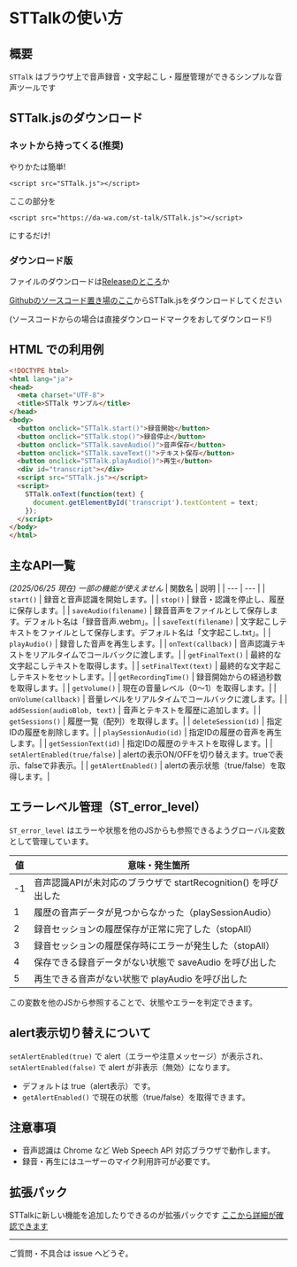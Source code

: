 # STTalkの使い方

## 概要
`STTalk` はブラウザ上で音声録音・文字起こし・履歴管理ができるシンプルな音声ツールです

## STTalk.jsのダウンロード

### ネットから持ってくる(推奨)

やりかたは簡単!

`<script src="STTalk.js"></script>`

ここの部分を

`<script src="https://da-wa.com/st-talk/STTalk.js"></script>`

にするだけ!

### ダウンロード版

ファイルのダウンロードは[Releaseのところ](https://github.com/da-wa33/STTalk/releases/latest)か

[Githubのソースコード置き場のここ](https://github.com/da-wa33/STTalk/blob/main/code/STTalk.js)からSTTalk.jsをダウンロードしてください

(ソースコードからの場合は直接ダウンロードマークをおしてダウンロード!)

## HTML での利用例

```html
<!DOCTYPE html>
<html lang="ja">
<head>
  <meta charset="UTF-8">
  <title>STTalk サンプル</title>
</head>
<body>
  <button onclick="STTalk.start()">録音開始</button>
  <button onclick="STTalk.stop()">録音停止</button>
  <button onclick="STTalk.saveAudio()">音声保存</button>
  <button onclick="STTalk.saveText()">テキスト保存</button>
  <button onclick="STTalk.playAudio()">再生</button>
  <div id="transcript"></div>
  <script src="STTalk.js"></script>
  <script>
    STTalk.onText(function(text) {
      document.getElementById('transcript').textContent = text;
    });
  </script>
</body>
</html>
```

## 主なAPI一覧

*(2025/06/25 現在) 一部の機能が使えません*
| 関数名 | 説明 |
| --- | --- |
| `start()` | 録音と音声認識を開始します。|
| `stop()` | 録音・認識を停止し、履歴に保存します。|
| `saveAudio(filename)` | 録音音声をファイルとして保存します。デフォルト名は「録音音声.webm」。|
| `saveText(filename)` | 文字起こしテキストをファイルとして保存します。デフォルト名は「文字起こし.txt」。|
| `playAudio()` | 録音した音声を再生します。|
| `onText(callback)` | 音声認識テキストをリアルタイムでコールバックに渡します。|
| `getFinalText()` | 最終的な文字起こしテキストを取得します。|
| `setFinalText(text)` | 最終的な文字起こしテキストをセットします。|
| `getRecordingTime()` | 録音開始からの経過秒数を取得します。|
| `getVolume()` | 現在の音量レベル（0〜1）を取得します。|
| `onVolume(callback)` | 音量レベルをリアルタイムでコールバックに渡します。|
| `addSession(audioBlob, text)` | 音声とテキストを履歴に追加します。|
| `getSessions()` | 履歴一覧（配列）を取得します。|
| `deleteSession(id)` | 指定IDの履歴を削除します。|
| `playSessionAudio(id)` | 指定IDの履歴の音声を再生します。|
| `getSessionText(id)` | 指定IDの履歴のテキストを取得します。|
| `setAlertEnabled(true/false)` | alertの表示ON/OFFを切り替えます。trueで表示、falseで非表示。|
| `getAlertEnabled()` | alertの表示状態（true/false）を取得します。|

## エラーレベル管理（ST_error_level）

`ST_error_level` はエラーや状態を他のJSからも参照できるようグローバル変数として管理しています。

| 値 | 意味・発生箇所 |
| --- | --- |
| -1 | 音声認識APIが未対応のブラウザで startRecognition() を呼び出した |
| 1 | 履歴の音声データが見つからなかった（playSessionAudio）|
| 2 | 録音セッションの履歴保存が正常に完了した（stopAll）|
| 3 | 録音セッションの履歴保存時にエラーが発生した（stopAll）|
| 4 | 保存できる録音データがない状態で saveAudio を呼び出した |
| 5 | 再生できる音声がない状態で playAudio を呼び出した |

この変数を他のJSから参照することで、状態やエラーを判定できます。

## alert表示切り替えについて

`setAlertEnabled(true)` で alert（エラーや注意メッセージ）が表示され、`setAlertEnabled(false)` で alert が非表示（無効）になります。

- デフォルトは true（alert表示）です。
- `getAlertEnabled()` で現在の状態（true/false）を取得できます。

## 注意事項
- 音声認識は Chrome など Web Speech API 対応ブラウザで動作します。
- 録音・再生にはユーザーのマイク利用許可が必要です。

## 拡張パック

STTalkに新しい機能を追加したりできるのが拡張パックです
[ここから詳細が確認できます](https://github.com/da-wa33/STTalk/blob/main/docs/welcome-Pack.md)

---

ご質問・不具合は issue へどうぞ。
